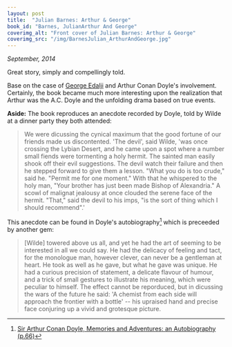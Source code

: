 ```yaml
---
layout: post
title:  "Julian Barnes: Arthur & George"
book_id: "Barnes, JulianArthur And George"
coverimg_alt: "Front cover of Julian Barnes: Arthur & George"
coverimg_src: "/img/BarnesJulian_ArthurAndGeorge.jpg"
---
```


_September, 2014_

Great story, simply and compellingly told.

Base on the case of
[George Edalji](https://en.wikipedia.org/wiki/George_Edalji) and
Arthur Conan Doyle's involvement. Certainly, the book became much more
interesting upon the realization that Arthur was the A.C. Doyle and
the unfolding drama based on true events.

__Aside:__ The book reproduces an anecdote recorded by Doyle, told by
Wilde at a dinner party they both attended:

> We were dicussing the cynical maximum that the good fortune of our
> friends made us discontented. 'The devil', said Wilde, 'was once
> crossing the Lybian Desert, and he came upon a spot where a number
> small fiends were tormenting a holy hermit. The sainted man easily
> shook off their evil suggestions. The devil watch their failure
> and then he stepped forward to give them a lesson. "What you do is
> too crude," said he. "Permit me for one moment."  With that he
> whispered to the holy man, "Your brother has just been made Bishop
> of Alexandria." A scowl of malignat jealousy at once clouded the
> serene face of the hermit. "That," said the devil to his imps, "is
> the sort of thing which I should recommend".'

This anecdote can be found in Doyle's autobiography[^1] which is
preceeded by another gem:

> [Wilde] towered above us all, and yet he had the art of seeming to
> be interested in all we could say. He had the delicacy of feeling
> and tact, for the monologue man, however clever, can never be a
> gentleman at heart. He took as well as he gave, but what he gave was
> unique. He had a curious precision of statement, a delicate flavour
> of humour, and a trick of small gestures to illustrate his meaning,
> which were peculiar to himself. The effect cannot be reporduced, but
> in dicussing the wars of the future he said: 'A chemist from each
> side will approach the frontier with a bottle' -- his upraised hand
> and precise face conjuring up a vivid and grotesque picture.

[^1]: [Sir Arthur Conan Doyle, Memories and Adventures: an Autobiography (p.66)](http://books.google.com.au/books?id=pvE6R9IvsXUC&pg=PA66&lpg=PA66#v=onepage&q&f=false)
